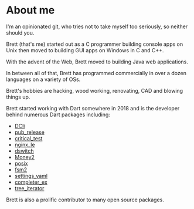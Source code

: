 # About me

I'm an opinionated git, who tries not to take myself too seriously, so neither should you.

Brett (that's me) started out as a C programmer building console apps on Unix then moved to building GUI apps on Windows in C and C++.

With the advent of the Web, Brett moved to building Java web applications.

In between all of that, Brett has programmed commercially in over a dozen languages on a variety of OSs.

Brett's hobbies are hacking, wood working, renovating, CAD and blowing things up.

Brett started working with Dart somewhere in 2018 and is the developer behind numerous Dart packages including:

* [DCli](https://pub.dev/packages/dcli)
* [pub\_release](https://pub.dev/packages/pub\_release)
* [critical\_test](https://pub.dev/packages/critical\_test)
* [nginx\_le](https://pub.dev/packages/nginx\_le)
* [dswitch](https://pub.dev/packages/dswitch)
* [Money2](https://pub.dev/packages/money2)
* [posix](https://pub.dev/packages/posix)
* [fsm2](https://pub.dev/packages/fsm2)
* [settings\_yaml](https://pub.dev/packages/settings\_yaml)
* [completer\_ex](https://pub.dev/packages/completer\_ex)
* [tree\_iterator](https://pub.dev/packages/tree\_iterator)

Brett is also a prolific contributor to many open source packages.


